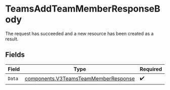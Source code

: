 # TeamsAddTeamMemberResponseBody

The request has succeeded and a new resource has been created as a result.


## Fields

| Field                                                                                        | Type                                                                                         | Required                                                                                     | Description                                                                                  |
| -------------------------------------------------------------------------------------------- | -------------------------------------------------------------------------------------------- | -------------------------------------------------------------------------------------------- | -------------------------------------------------------------------------------------------- |
| `Data`                                                                                       | [components.V3TeamsTeamMemberResponse](../../models/components/v3teamsteammemberresponse.md) | :heavy_check_mark:                                                                           | N/A                                                                                          |